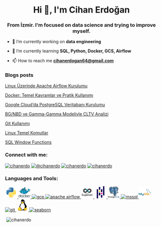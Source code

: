 <h1 align="center">Hi 👋, I'm Cihan Erdoğan</h1>
<h3 align="center">From İzmir. I'm focused on data science and trying to improve myself.</h3>



- 🔭 I’m currently working on **data engineering**

- 🌱 I’m currently learning **SQL, Python, Docker, GCS, Airflow**

- 📫 How to reach me **cihanerdogan64@gmail.com**

### Blogs posts
<!-- BLOG-POST-LIST: START -->
<a href=https://medium.com/@cihanerdo/linux-%C3%BCzerinde-apache-airflow-kurulumu-0bfc7436b5f2>Linux Üzerinde Apache Airflow Kurulumu</a>
<!-- BLOG-POST-LIST: START -->
<a href=https://medium.com/@cihanerdo/docker-temel-kavramlar-ve-kullan%C4%B1m%C4%B1-049992851cfd>Docker: Temel Kavramlar ve Pratik Kullanımı</a>
<!-- BLOG-POST-LIST: START -->
<a href=https://medium.com/@cihanerdo/google-cloudda-postgresql-veritaban%C4%B1-kurulumu-f8430689e55e>Google Cloud’da PostgreSQL Veritabanı Kurulumu</a>
<!-- BLOG-POST-LIST: START --> 
<a href=https://medium.com/@cihanerdo/crm-ve-cltv-customer-relationship-management-ve-customer-lifetime-value-b1f89f4d06e2>BG/NBD ve Gamma-Gamma Modeliyle CLTV Analizi</a>
<!-- BLOG-POST-LIST: START --> 
<a href=https://medium.com/@cihanerdo/git-kullanımı-ve-git-reposuna-dosya-gönderimi-127959b58784>Git Kullanımı</a>
<!-- BLOG-POST-LIST: START --> 
<a href=https://medium.com/@cihanerdo/linuxtaki-temel-komutlar-ve-erişim-yetkileri-7f1d6b82c>Linux Temel Komutlar</a>
<!-- BLOG-POST-LIST: END --> 
<a href=https://medium.com/@cihanerdo/window-functions-ed679e588aaa>SQL Window Functions</a>

<h3 align="left">Connect with me:</h3>
<p align="left">
<a href="https://linkedin.com/in/cihanerdo" target="blank"><img align="center" src="https://raw.githubusercontent.com/rahuldkjain/github-profile-readme-generator/master/src/images/icons/Social/linked-in-alt.svg" alt="cihanerdo" height="30" width="40" /></a>
<a href="https://medium.com/@cihanerdo" target="blank"><img align="center" src="https://raw.githubusercontent.com/rahuldkjain/github-profile-readme-generator/master/src/images/icons/Social/medium.svg" alt="@cihanerdo" height="30" width="40" /></a>
<a href="https://www.hackerrank.com/cihanerdo" target="blank"><img align="center" src="https://raw.githubusercontent.com/rahuldkjain/github-profile-readme-generator/master/src/images/icons/Social/hackerrank.svg" alt="cihanerdo" height="30" width="40" /></a>
<a href="https://www.leetcode.com/cihanerdo" target="blank"><img align="center" src="https://raw.githubusercontent.com/rahuldkjain/github-profile-readme-generator/master/src/images/icons/Social/leet-code.svg" alt="cihanerdo" height="30" width="40" /></a>
</p>

<h3 align="left">Languages and Tools:</h3>
<p align="left"> <a href="https://www.python.org" target="_blank" rel="noreferrer"> <img src="https://raw.githubusercontent.com/devicons/devicon/master/icons/python/python-original.svg" alt="python" width="40" height="40"/> </a > <a href="https://www.docker.com/" target="_blank" rel="noreferrer"> <img src="https://raw.githubusercontent.com/devicons/devicon/master/icons/docker/docker-original-wordmark.svg" alt="docker" width="40" height="40"/> </a> <a href="https://cloud.google.com" target="_blank" rel="noreferrer"> <img src="https://www.vectorlogo.zone/logos/google_cloud/google_cloud-icon.svg" alt="gcp" width="40" height="40"/> </a>  <a href="https://airflow.apache.org" target="_blank" rel="noreferrer"> <img src="https://www.svgrepo.com/show/353380/airflow.svg" alt="apache airflow"
width="40" height="40"/> </a> <a href="https://superset.apache.org/" target="_blank" rel="noreferrer"> <img src="https://github.com/apache/superset/blob/master/superset-frontend/src/assets/branding/superset-logo-stacked-apache.svg" alt="apache superset"
width="40" height="40"/> </a> 
<a href="https://pandas.pydata.org/" target="_blank" rel="noreferrer"> <img src="https://raw.githubusercontent.com/devicons/devicon/2ae2a900d2f041da66e950e4d48052658d850630/icons/pandas/pandas-original.svg" alt="pandas" width="40" height="40"/> </a > <a href="https://www.postgresql.org" target="_blank" rel="noreferrer"> <img src="https://raw.githubusercontent.com/devicons/devicon/master/icons/postgresql/postgresql-original-wordmark.svg" alt="postgresql" width="40" height="40"/> </a > <a href="https://www.microsoft.com/en-us/sql-server" target="_blank" rel="noreferrer"> <img src="https://www.svgrepo.com/show/303229/microsoft-sql-server-logo.svg" alt="mssql" width="40" height="40"/> </a> <a href="https://www.mysql.com/" target="_blank" rel="noreferrer"> <img src="https://raw.githubusercontent.com/devicons/devicon/master/icons/mysql/mysql-original-wordmark.svg" alt="mysql" width="40" height="40"/> </a > <a href="https://git-scm.com/" target="_blank" rel="noreferrer"> <img src="https://www.vectorlogo.zone/logos/git-scm/git-scm-icon.svg" alt="git" width="40" height="40"/> </a> <a href="https://www.linux.org/" target="_blank" rel="noreferrer"> <img src="https://raw.githubusercontent.com/devicons/devicon/master/icons/linux/linux-original.svg" alt="linux" width="40" height="40"/> </a> <a href="https://seaborn.pydata.org/" target="_blank" rel="noreferrer"> <img src="https://seaborn.pydata.org/_images/logo-mark-lightbg.svg" alt="seaborn" width="40" height="40"/> </a> </p>

<p>&nbsp;<img align="center" src="https://github-readme-stats.vercel.app/api?username=cihanerdo&show_icons=true&locale=en" alt="cihanerdo" /></p>

